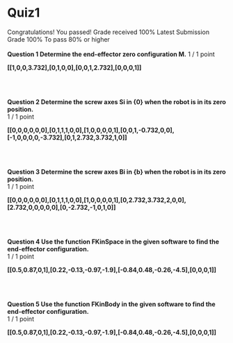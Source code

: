 # Quiz1
Congratulations! You passed!
Grade received 100%
Latest Submission Grade 100%
To pass 80% or higher
<br/>
<br/>
**Question 1 Determine the end-effector zero configuration M.**
1 / 1 point    

**[[1,0,0,3.732],[0,1,0,0],[0,0,1,2.732],[0,0,0,1]]**

<br/>
<br/>

**Question 2 Determine the screw axes Si in {0} when the robot is in its zero position.**    
1 / 1 point

**[[0,0,0,0,0,0],[0,1,1,1,0,0],[1,0,0,0,0,1],[0,0,1,-0.732,0,0],[-1,0,0,0,0,-3.732],[0,1,2.732,3.732,1,0]]**
 
<br/>
<br/>

**Question 3 Determine the screw axes Bi in {b} when the robot is in its zero position.**    
1 / 1 point

**[[0,0,0,0,0,0],[0,1,1,1,0,0],[1,0,0,0,0,1],[0,2.732,3.732,2,0,0],[2.732,0,0,0,0,0],[0,-2.732,-1,0,1,0]]**

<br/>
<br/>

**Question 4 Use the function FKinSpace in the given software to find the end-effector configuration.**    
1 / 1 point

**[[0.5,0.87,0,1],[0.22,-0.13,-0.97,-1.9],[-0.84,0.48,-0.26,-4.5],[0,0,0,1]]**

<br/>
<br/>

**Question 5 Use the function FKinBody in the given software to find the end-effector configuration.**    
1 / 1 point

**[[0.5,0.87,0,1],[0.22,-0.13,-0.97,-1.9],[-0.84,0.48,-0.26,-4.5],[0,0,0,1]]**

<br/>
<br/>
